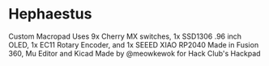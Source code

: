 # Hephaestus
Custom Macropad
Uses 9x Cherry MX switches, 1x SSD1306 .96 inch OLED, 1x EC11 Rotary Encoder, and 1x SEEED XIAO RP2040
Made in Fusion 360, Mu Editor and Kicad
Made by @meowkewok for Hack Club's Hackpad
